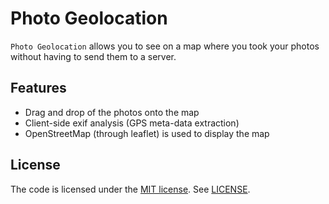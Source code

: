 # Photo Geolocation
`Photo Geolocation` allows you to see on a map where you took your photos without having to send them to a server.

## Features
* Drag and drop of the photos onto the map
* Client-side exif analysis (GPS meta-data extraction)
* OpenStreetMap (through leaflet) is used to display the map

## License
The code is licensed under the [MIT license](http://choosealicense.com/licenses/mit/). See [LICENSE](LICENSE).
